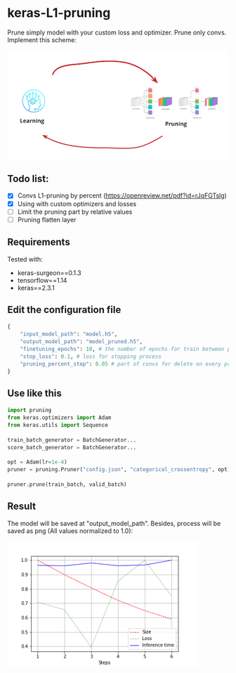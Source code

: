 # keras-L1-pruning

Prune simply model with your custom loss and optimizer. Prune only convs. 
Implement this scheme:

![picture](https://raw.githubusercontent.com/PaginDm/keras-L1-pruning/master/images/pruning.png)

## Todo list:
- [x] Convs L1-pruning by percent (https://openreview.net/pdf?id=rJqFGTslg)
- [x] Using with custom optimizers and losses 
- [ ] Limit the pruning part by relative values
- [ ] Pruning flatten layer

## Requirements
Tested with:
 - keras-surgeon==0.1.3
 - tensorflow==1.14
 - keras==2.3.1


## Edit the configuration file
```python
{
    "input_model_path": "model.h5",
    "output_model_path": "model_pruned.h5",
    "finetuning_epochs": 10, # the number of epochs for train between pruning steps
    "stop_loss": 0.1, # loss for stopping process
    "pruning_percent_step": 0.05 # part of convs for delete on every pruning step
}

```

## Use like this
```python
import pruning
from keras.optimizers import Adam
from keras.utils import Sequence

train_batch_generator = BatchGenerator...
score_batch_generator = BatchGenerator...

opt = Adam(lr=1e-4)
pruner = pruning.Pruner("config.json", "categorical_crossentropy", opt)

pruner.prune(train_batch, valid_batch)
```

## Result
The model will be saved at "output_model_path". Besides, process will be saved as png (All values normalized to 1.0):

![picture](https://raw.githubusercontent.com/PaginDm/keras-L1-pruning/master/images/pruning_res.png)
